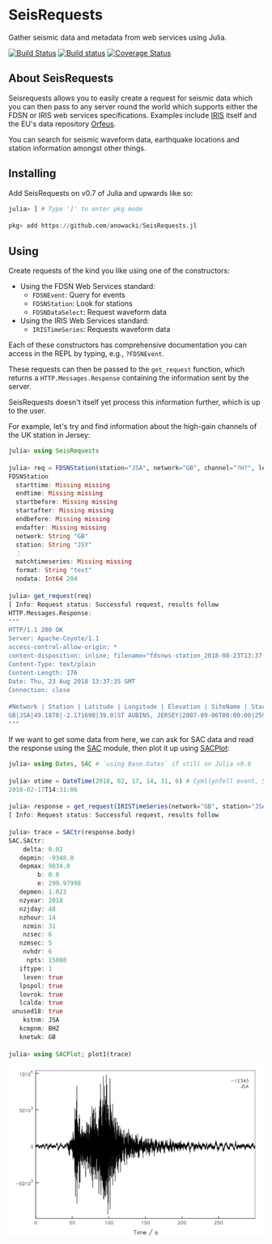 # SeisRequests

Gather seismic data and metadata from web services using Julia.

[![Build Status](https://travis-ci.org/anowacki/SeisRequests.jl.svg?branch=master)](https://travis-ci.org/anowacki/SeisRequests.jl)
[![Build status](https://ci.appveyor.com/api/projects/status/mg2cfsix16wuwq3f?svg=true)](https://ci.appveyor.com/project/AndyNowacki/seisrequests-jl)
[![Coverage Status](https://coveralls.io/repos/github/anowacki/SeisRequests.jl/badge.svg?branch=master)](https://coveralls.io/github/anowacki/SeisRequests.jl?branch=master)

## About SeisRequests

Seisrequests allows you to easily create a request for seismic data which you
can then pass to any server round the world which supports either the FDSN
or IRIS web services specifications.  Examples include [IRIS](https://iris.edu)
itself and the EU's data repository [Orfeus](https://www.orfeus-eu.org).

You can search for seismic waveform data, earthquake locations and station
information amongst other things.

## Installing

Add SeisRequests on v0.7 of Julia and upwards like so:

```julia
julia> ] # Type ']' to enter pkg mode

pkg> add https://github.com/anowacki/SeisRequests.jl
```

## Using

Create requests of the kind you like using one of the constructors:

- Using the FDSN Web Services standard:
  - `FDSNEvent`: Query for events
  - `FDSNStation`: Look for stations
  - `FDSNDataSelect`: Request waveform data
- Using the IRIS Web Services standard:
  - `IRISTimeSeries`: Requests waveform data

Each of these constructors has comprehensive documentation you can access
in the REPL by typing, e.g., `?FDSNEvent`.

These requests can then be passed to the `get_request` function, which returns
a `HTTP.Messages.Response` containing the information sent by the server.

SeisRequests doesn't itself yet process this information further, which is
up to the user.

For example, let's try and find information about the high-gain channels of
the UK station in Jersey:

```julia
julia> using SeisRequests

julia> req = FDSNStation(station="JSA", network="GB", channel="?H?", level="channel", format="text")
FDSNStation
  starttime: Missing missing
  endtime: Missing missing
  startbefore: Missing missing
  startafter: Missing missing
  endbefore: Missing missing
  endafter: Missing missing
  network: String "GB"
  station: String "JSY"
  ⋮
  matchtimeseries: Missing missing
  format: String "text"
  nodata: Int64 204

julia> get_request(req)
[ Info: Request status: Successful request, results follow
HTTP.Messages.Response:
"""
HTTP/1.1 200 OK
Server: Apache-Coyote/1.1
access-control-allow-origin: *
content-disposition: inline; filename="fdsnws-station_2018-08-23T13:37:35Z.txt"
Content-Type: text/plain
Content-Length: 176
Date: Thu, 23 Aug 2018 13:37:35 GMT
Connection: close

#Network | Station | Latitude | Longitude | Elevation | SiteName | StartTime | EndTime 
GB|JSA|49.1878|-2.171698|39.0|ST AUBINS, JERSEY|2007-09-06T00:00:00|2599-12-31T23:59:59
"""
```

If we want to get some data from here, we can ask for SAC data and read
the response using the [SAC](https://github.com/anowacki/SAC.jl) module,
then plot it up using [SACPlot](https://github.com/anowacki/SACPlot.jl):

```julia
julia> using Dates, SAC # `using Base.Dates` if still on Julia v0.6

julia> otime = DateTime(2018, 02, 17, 14, 31, 6) # Cymllynfell event, South Wales
2018-02-17T14:31:06

julia> response = get_request(IRISTimeSeries(network="GB", station="JSA", location="--", channel="BHZ", starttime=otime, endtime=otime+Minute(5), output="sacbb"));
[ Info: Request status: Successful request, results follow

julia> trace = SACtr(response.body)
SAC.SACtr:
    delta: 0.02
   depmin: -9348.0
   depmax: 9834.0
        b: 0.0
        e: 299.97998
   depmen: 1.023
   nzyear: 2018
   nzjday: 48
   nzhour: 14
    nzmin: 31
    nzsec: 6
   nzmsec: 5
    nvhdr: 6
     npts: 15000
   iftype: 1
    leven: true
   lpspol: true
   lovrok: true
   lcalda: true
 unused18: true
    kstnm: JSA
   kcmpnm: BHZ
   knetwk: GB

julia> using SACPlot; plot1(trace)
```
![Cwmllynfell 2018-02-17 seismic event recorded at JSA, Jersey](docs/images/Cwmllynfell_JSA.png)
